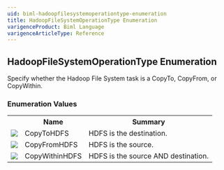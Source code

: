 ```yaml
---
uid: biml-hadoopfilesystemoperationtype-enumeration
title: HadoopFileSystemOperationType Enumeration
varigenceProduct: Biml Language
varigenceArticleType: Reference
---
```


## HadoopFileSystemOperationType Enumeration<div class="LanguageSummary"><div class ="SummaryItem">Specify whether the Hadoop File System task is a CopyTo, CopyFrom, or CopyWithin.</div></div><div class="EnumValueGroup">### Enumeration Values<table id="EnumValue" class="MemberList"><tbody><tr><th class="MemberTypeIconColumnHeader">&nbsp;</th><th class="MemberNameColumnHeader">Name</th><th class="MemberSummaryColumnHeader">Summary</th></tr><tr class="cd0"><td align="center" class="MemberTypeIcon"><img src="enumValue.png"></img></td><td class="MemberName">CopyToHDFS</td><td class="MemberSummary"><div class ="SummaryItem">HDFS is the destination.</div></td></tr><tr class="cd1"><td align="center" class="MemberTypeIcon"><img src="enumValue.png"></img></td><td class="MemberName">CopyFromHDFS</td><td class="MemberSummary"><div class ="SummaryItem">HDFS is the source.</div></td></tr><tr class="cd0"><td align="center" class="MemberTypeIcon"><img src="enumValue.png"></img></td><td class="MemberName">CopyWithinHDFS</td><td class="MemberSummary"><div class ="SummaryItem">HDFS is the source AND destination.</div></td></tr></tbody></table></div>